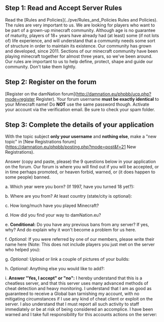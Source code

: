 ## Step 1: Read and Accept Server Rules 
Read the [Rules and Policies](../pve/Rules_and_Policies Rules and Policies). The rules are very important to us. We are looking for players who want to be part of a grown-up minecraft community. Although age is no guarantee of maturity, players of 18+ years have already had (at least) some (if not lots of) life experience, and will understand that a community needs some sort of structure in order to maintain its existence. Our community has grown and developed, since 2011. Sections of our minecraft community have been playing minecraft together for almost three years, so we've been around. Our rules are important to us to help define, protect, shape and guide our community. Don't take them lightly.

## Step 2: Register on the forum
[Register on the damNation forum](http://damnation.eu/phpbb/ucp.php?mode=register Register). Your forum username **must be exactly identical** to your Minecraft name! Do **NOT** use the same password though. Activate your account via the verification email. Be sure to check your spam folder.

## Step 3: Complete the details of your application
With the topic subject **only your username** and **nothing else**, make a "new topic" in [New Registrations forum](https://damnation.eu/phpbb/posting.php?mode=post&f=21 New Registrations).

Answer (copy and paste, please) the 9 questions below in your application on the forum. Our forum is where you will find out if you will be accepted, or in time perhaps promoted, or heaven forbid, warned, or (it does happen to some people) banned.

a. Which year were you born? (If 1997, have you turned 18 yet?):

b. Where are you from? At least country (state/city is optional):

c. How long/much have you played Minecraft?

d. How did you find your way to damNation.eu?

e. **Conditional:** Do you have any previous bans from any server? If yes, why? And do explain why it won't become a problem for us here.

f. *Optional:* If you were referred by one of our members, please write their name here (Note: This does not include players you just met on the server who helped you):

g. *Optional:* Upload or link a couple of pictures of your builds:

h. *Optional:* Anything else you would like to add?:

i. **Answer "Yes, I accept" or "no":** I hereby understand that this is a cheatless server, and that this server uses many advanced methods of cheat detection and heavy monitoring. I understand that I am as good as guaranteed to receive a Global ban tarnishing my account, with no mitigating circumstances if I use any kind of cheat client or exploit on the server. I also understand that I must report all such activity to staff immediately or be at risk of being considered an accomplice. I have been warned and I take full responsibility for this accounts actions on the server:
